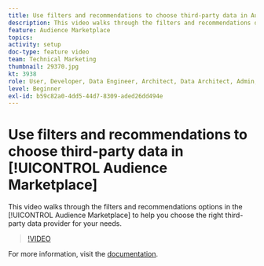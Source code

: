 ```yaml
---
title: Use filters and recommendations to choose third-party data in Audience Marketplace
description: This video walks through the filters and recommendations options in the Audience Marketplace to help you choose the right third-party data provider for your needs.
feature: Audience Marketplace
topics: 
activity: setup
doc-type: feature video
team: Technical Marketing
thumbnail: 29370.jpg
kt: 3938
role: User, Developer, Data Engineer, Architect, Data Architect, Admin, Leader
level: Beginner
exl-id: b59c82a0-4dd5-44d7-8309-aded26dd494e
---
```

# Use filters and recommendations to choose third-party data in [!UICONTROL Audience Marketplace]

This video walks through the filters and recommendations options in the [!UICONTROL Audience Marketplace] to help you choose the right third-party data provider for your needs.

>[!VIDEO](https://video.tv.adobe.com/v/29370/?quality=12)

For more information, visit the [documentation](https://experienceleague.adobe.com/docs/audience-manager/user-guide/features/audience-marketplace/audience-marketplace-for-data-buyers/marketplace-data-buyers.html).
